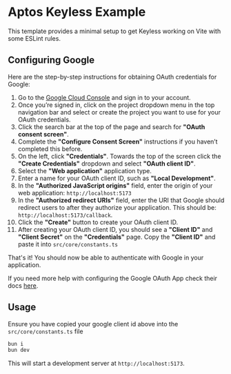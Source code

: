 # Aptos Keyless Example

This template provides a minimal setup to get Keyless working on Vite with some ESLint rules.

## Configuring Google

Here are the step-by-step instructions for obtaining OAuth credentials for Google:

1. Go to the [Google Cloud Console](https://console.cloud.google.com/welcome) and sign in to your account.
2. Once you’re signed in, click on the project dropdown menu in the top navigation bar and select or create the project you want to use for your OAuth credentials.
3. Click the search bar at the top of the page and search for **"OAuth consent screen"**.
4. Complete the **"Configure Consent Screen"** instructions if you haven’t completed this before.
5. On the left, click **"Credentials"**. Towards the top of the screen click the **"Create Credentials"** dropdown and select **"OAuth client ID"**.
6. Select the **"Web application"** application type.
7. Enter a name for your OAuth client ID, such as **"Local Development"**.
8. In the **"Authorized JavaScript origins"** field, enter the origin of your web application: `http://localhost:5173`
9. In the **"Authorized redirect URIs"** field, enter the URI that Google should redirect users to after they authorize your application. This should be: `http://localhost:5173/callback`.
10. Click the **"Create"** button to create your OAuth client ID.
11. After creating your OAuth client ID, you should see a **"Client ID"** and **"Client Secret"** on the **"Credentials"** page. Copy the **"Client ID"** and paste it into `src/core/constants.ts`

That's it! You should now be able to authenticate with Google in your application.

If you need more help with configuring the Google OAuth App check their docs [here](https://support.google.com/cloud/answer/6158849).

## Usage

Ensure you have copied your google client id above into the `src/core/constants.ts` file

```bash
bun i
bun dev
```

This will start a development server at `http://localhost:5173`.
